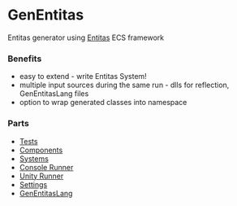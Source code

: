 # GenEntitas
Entitas generator using [Entitas](https://github.com/sschmid/Entitas-CSharp) ECS framework

### Benefits
  - easy to extend - write Entitas System!
  - multiple input sources during the same run - dlls for reflection, GenEntitasLang files
  - option to wrap generated classes into namespace

### Parts
  - [Tests](./Tests)
  - [Components](./ComponentsLib)
  - [Systems](./GenEntitasLib)
  - [Console Runner](./GenEntitas)
  - [Unity Runner](./UnityRunner)
  - [Settings](GenEntitasSettings)
  - [GenEntitasLang](./GenEntitasLang)
